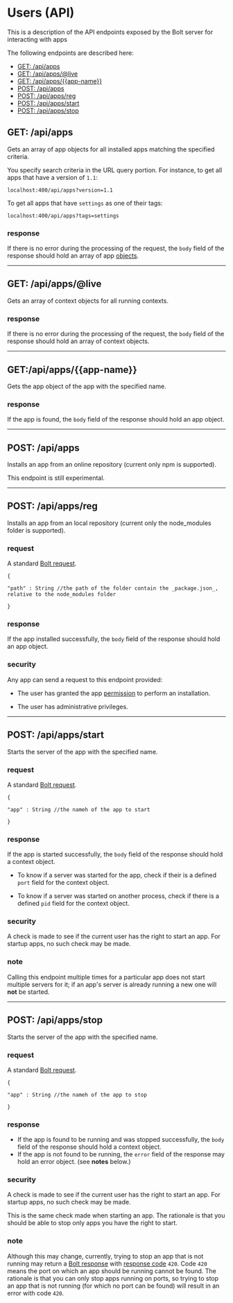 # Users \(API\)
This is a description of the API endpoints exposed by the Bolt server for interacting with apps


The following endpoints are described here:

* [GET: \/api\/apps](#get-apiapps)
* [GET: \/api\/apps\/@live](#get-apiappslive)
* [GET: \/api\/apps\/{{app-name}}](#getapiappsapp-name)
* [POST: \/api\/apps](#post-apiapps)
* [POST: \/api\/apps\/reg](#post-apiappsreg)
* [POST: \/api\/apps\/start](#post-apiappsstart)
* [POST: \/api\/apps\/stop](#post-apiappsstop)

## GET: \/api\/apps

Gets an array of app objects for all installed apps matching the specified criteria.

You specify search criteria in the URL query portion. For instance, to get all apps that have a version of `1.1`:

`localhost:400/api/apps?version=1.1`

To get all apps that have `settings` as one of their tags:

`localhost:400/api/apps?tags=settings`

### response

If there is no error during the processing of the request, the `body` field of the response should hold an array of app [objects](objects.md).

---

## GET: \/api\/apps\/@live

Gets an array of context objects for all running contexts.

### response

If there is no error during the processing of the request, the `body` field of the response should hold an array of context objects.

---

## GET:\/api\/apps\/{{app-name}}

Gets the app object of the app with the specified name.

### response

If the app is found, the `body` field of the response should hold an app object.

---

## POST: \/api\/apps

Installs an app from an online repository \(current only npm is supported\).

This endpoint is still experimental.

---

## POST: \/api\/apps\/reg

Installs an app from an local repository \(current only the node\_modules folder is supported\).

### request

A standard [Bolt request](bolt-request.md).

`{`

`"path" : String //the path of the folder contain the _package.json_, relative to the node_modules folder`

`}`

### response

If the app installed successfully, the `body` field of the response should hold an app object.

### security

Any app can send a request to this endpoint provided:

* The user has granted the app [permission](user-permissions.md) to perform an installation.

* The user has administrative privileges.


---

## POST: \/api\/apps\/start

Starts the server of the app with the specified name.

### request

A standard [Bolt request](bolt-request.md).

`{`

`"app" : String //the nameh of the app to start`

`}`

### response

If the app is started successfully, the `body` field of the response should hold a context object.

* To know if a server was started for the app, check if their is a defined `port` field for the context object.

* To know if a server was started on another process, check if there is a defined `pid` field for the context object.


### security

A check is made to see if the current user has the right to start an app. For startup apps, no such check may be made.

### note

Calling this endpoint multiple times for a particular app does not start multiple servers for it; if an app's server is already running a new one will **not** be started.

---

## POST: \/api\/apps\/stop

Starts the server of the app with the specified name.

### request

A standard [Bolt request](bolt-request.md).

`{`

`"app" : String //the nameh of the app to stop`

`}`

### response

* If the app is found to be running and was stopped successfully, the `body` field of the response should hold a context object.
* If the app is not found to be running, the `error` field of the response may hold an error object. \(see **notes** below.\)

### security

A check is made to see if the current user has the right to start an app. For startup apps, no such check may be made.

This is the same check made when starting an app. The rationale is that you should be able to stop only apps you have the right to start.

### note

Although this may change, currently, trying to stop an app that is not running may return a [Bolt response](bolt-response.md) with [response code](bolt-response-codes.md) `420`. Code `420` means the port on which an app should be running cannot be found. The rationale is that you can only stop apps running on ports, so trying to stop an app that is not running \(for which no port can be found\) will result in an error with code `420`.

